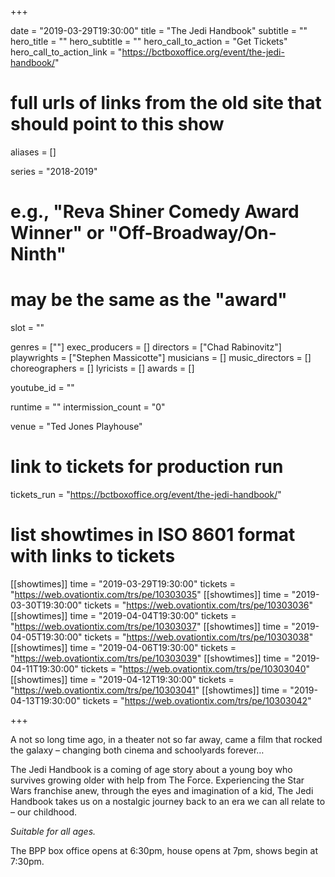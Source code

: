 +++

date = "2019-03-29T19:30:00"
title = "The Jedi Handbook"
subtitle = ""
hero_title = ""
hero_subtitle = ""
hero_call_to_action = "Get Tickets"
hero_call_to_action_link = "https://bctboxoffice.org/event/the-jedi-handbook/"

# full urls of links from the old site that should point to this show
aliases = []

series = "2018-2019"
# e.g., "Reva Shiner Comedy Award Winner" or "Off-Broadway/On-Ninth"
# may be the same as the "award"
slot = ""

genres = [""]
exec_producers = []
directors = ["Chad Rabinovitz"]
playwrights = ["Stephen Massicotte"]
musicians = []
music_directors = []
choreographers = []
lyricists = []
awards = []

youtube_id = ""

runtime = ""
intermission_count = "0"

venue = "Ted Jones Playhouse"

# link to tickets for production run
tickets_run = "https://bctboxoffice.org/event/the-jedi-handbook/"

# list showtimes in ISO 8601 format with links to tickets
[[showtimes]]
    time = "2019-03-29T19:30:00"
    tickets = "https://web.ovationtix.com/trs/pe/10303035"
[[showtimes]]
    time = "2019-03-30T19:30:00"
    tickets = "https://web.ovationtix.com/trs/pe/10303036"
[[showtimes]]
    time = "2019-04-04T19:30:00"
    tickets = "https://web.ovationtix.com/trs/pe/10303037"
[[showtimes]]
    time = "2019-04-05T19:30:00"
    tickets = "https://web.ovationtix.com/trs/pe/10303038"
[[showtimes]]
    time = "2019-04-06T19:30:00"
    tickets = "https://web.ovationtix.com/trs/pe/10303039"
[[showtimes]]
    time = "2019-04-11T19:30:00"
    tickets = "https://web.ovationtix.com/trs/pe/10303040"
[[showtimes]]
    time = "2019-04-12T19:30:00"
    tickets = "https://web.ovationtix.com/trs/pe/10303041"
[[showtimes]]
    time = "2019-04-13T19:30:00"
    tickets = "https://web.ovationtix.com/trs/pe/10303042"

+++

A not so long time ago, in a theater not so far away, came a film that rocked the galaxy – changing both cinema and schoolyards forever…

The Jedi Handbook is a coming of age story about a young boy who survives growing older with help from The Force. Experiencing the Star Wars franchise anew, through the eyes and imagination of a kid, The Jedi Handbook takes us on a nostalgic journey back to an era we can all relate to – our childhood.

*Suitable for all ages.*

The BPP box office opens at 6:30pm, house opens at 7pm, shows begin at 7:30pm.
